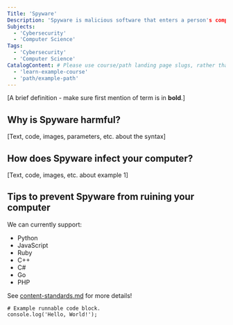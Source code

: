 ```yaml
---
Title: 'Spyware' 
Description: 'Spyware is malicious software that enters a person's computer, takes their data, and sends it to other third party apps or companies without the user's permission.' 
Subjects: 
  - 'Cybersecurity'
  - 'Computer Science'
Tags:
  - 'Cybersecurity'
  - 'Computer Science'
CatalogContent: # Please use course/path landing page slugs, rather than linking to individual content items. If listing multiple items, please put the most relevant one first
  - 'learn-example-course'
  - 'path/example-path'
---
```


[A brief definition - make sure first mention of term is in **bold**.]

## Why is Spyware harmful?

[Text, code, images, parameters, etc. about the syntax]

## How does Spyware infect your computer?

[Text, code, images, etc. about example 1]

## Tips to prevent Spyware from ruining your computer

We can currently support:

- Python
- JavaScript
- Ruby
- C++
- C#
- Go
- PHP

See [content-standards.md](https://github.com/Codecademy/docs/blob/main/documentation/content-standards.md) for more details!

```codebyte/js
# Example runnable code block.
console.log('Hello, World!');
```
